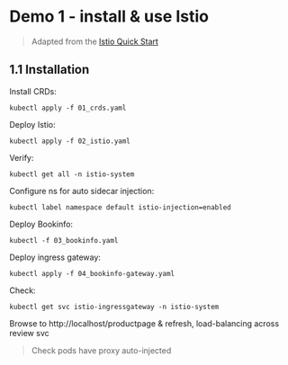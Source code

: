 # Demo 1 - install & use Istio

> Adapted from the [Istio Quick Start](https://istio.io/docs/setup/kubernetes/quick-start/)

## 1.1 Installation

Install CRDs:

```
kubectl apply -f 01_crds.yaml
```

Deploy Istio:

```
kubectl apply -f 02_istio.yaml
```

Verify:

```
kubectl get all -n istio-system
```

Configure ns for auto sidecar injection:

```
kubectl label namespace default istio-injection=enabled
```

Deploy Bookinfo:

```
kubectl -f 03_bookinfo.yaml
```

Deploy ingress gateway:

```
kubectl apply -f 04_bookinfo-gateway.yaml

```

Check:

```
kubectl get svc istio-ingressgateway -n istio-system
```

Browse to http://localhost/productpage & refresh, load-balancing across review svc

> Check pods have proxy auto-injected
